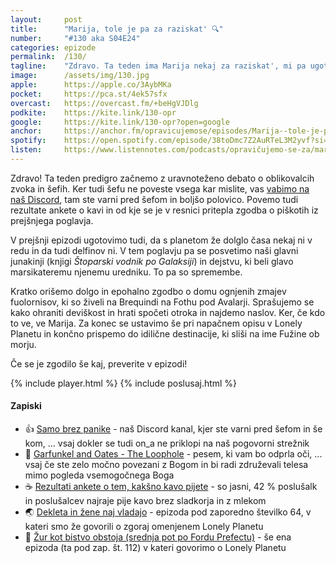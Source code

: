 ```yaml
---
layout: 	post
title:  	"Marija, tole je pa za raziskat' 🔍"
number: 	"#130 aka S04E24"
categories:	epizode
permalink:	/130/
tagline: 	"Zdravo. Ta teden ima Marija nekaj za raziskat', mi pa ugotovimo, da s planetom že dolgo časa nekaj ni v redu. Ampak tako je, vsaj delfini so (če niso to le ljudje reptili preoblečeni v delfine)."
image:		/assets/img/130.jpg
apple:		https://apple.co/3AybMKa
pocket:		https://pca.st/4ek57sfx
overcast:	https://overcast.fm/+beHgVJDlg
podkite:	https://kite.link/130-opr
google:		https://kite.link/130-opr?open=google
anchor:		https://anchor.fm/opravicujemose/episodes/Marija--tole-je-pa-za-raziskat-e1r2dpp
spotify:	https://open.spotify.com/episode/38toDmc7Z2AuRTeL3M2yvf?si=b4f3eac731964c30
listen:		https://www.listennotes.com/podcasts/opravičujemo-se-za/marija-tole-je-pa-za-raziskat-sFwTeWLA1dq/embed/
---
```


Zdravo! Ta teden predigro začnemo z uravnoteženo debato o oblikovalcih zvoka in šefih. Ker tudi šefu ne poveste vsega kar mislite, vas [vabimo na naš Discord](https://opravicujemo.se/discord/), tam ste varni pred šefom in boljšo polovico. Povemo tudi rezultate ankete o kavi in od kje se je v resnici pritepla zgodba o piškotih iz prejšnjega poglavja. 

V prejšnji epizodi ugotovimo tudi, da s planetom že dolglo časa nekaj ni v redu in da tudi delfinov ni. V tem poglavju pa se posvetimo naši glavni junakinji (knjigi *Štoparski vodnik po Galaksiji*) in dejstvu, ki beli glavo marsikateremu njenemu uredniku. To pa so spremembe. 

Kratko orišemo dolgo in epohalno zgodbo o domu ognjenih zmajev fuolornisov, ki so živeli na Brequindi na Fothu pod Avalarji. Sprašujemo se kako ohraniti deviškost in hrati spočeti otroka in najdemo naslov. Ker, če kdo to ve, ve Marija. Za konec se ustavimo še pri napačnem opisu v Lonely Planetu in končno prispemo do idilične destinacije, ki sliši na ime Fužine ob morju. 

Če se je zgodilo še kaj, preverite v epizodi! 

{% include player.html %}
{% include poslusaj.html %}

<!--break-->

#### Zapiski

- 👍 [Samo brez panike](https://opravicujemo.se/discord/) - naš Discord kanal, kjer ste varni pred šefom in še kom, ... vsaj dokler se tudi on_a ne priklopi na naš pogovorni strežnik 
- 🍑 [Garfunkel and Oates - The Loophole](https://www.youtube.com/watch?v=j8ZF_R_j0OY) - pesem, ki vam bo odprla oči, ... vsaj če ste zelo močno povezani z Bogom in bi radi združevali telesa mimo pogleda vsemogočnega Boga 
- ☕️ [Rezultati ankete o tem, kakšno kavo pijete](https://twitter.com/opravicujemose/status/1592109586026201089) - so jasni, 42 % poslušalk in poslušalcev najraje pije kavo brez sladkorja in z mlekom 
- 🌏 [Dekleta in žene naj vladajo](https://opravicujemo.se/064/) - epizoda pod zaporedno številko 64, v kateri smo že govorili o zgoraj omenjenem Lonely Planetu
- 🎉 [Žur kot bistvo obstoja (srednja pot po Fordu Prefectu)](https://opravicujemo.se/112/) - še ena epizoda (ta pod zap. št. 112) v kateri govorimo o Lonely Planetu